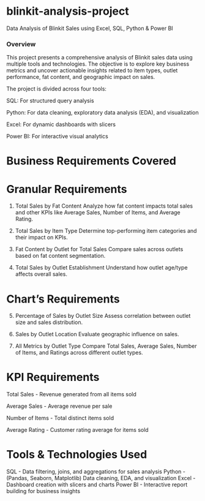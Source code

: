 # blinkit-analysis-project
Data Analysis of Blinkit Sales using Excel, SQL, Python &amp; Power BI

### Overview
This project presents a comprehensive analysis of Blinkit sales data using multiple tools and technologies. The objective is to explore key business metrics and uncover actionable insights related to item types, outlet performance, fat content, and geographic impact on sales.

The project is divided across four tools:

SQL: For structured query analysis

Python: For data cleaning, exploratory data analysis (EDA), and visualization

Excel: For dynamic dashboards with slicers

Power BI: For interactive visual analytics

# Business Requirements Covered
# Granular Requirements

1. Total Sales by Fat Content
   Analyze how fat content impacts total sales and other KPIs like Average Sales, Number of Items, and Average Rating.

2. Total Sales by Item Type
   Determine top-performing item categories and their impact on KPIs.

3. Fat Content by Outlet for Total Sales
   Compare sales across outlets based on fat content segmentation.

4. Total Sales by Outlet Establishment
   Understand how outlet age/type affects overall sales.

# Chart’s Requirements

5. Percentage of Sales by Outlet Size
   Assess correlation between outlet size and sales distribution.

6. Sales by Outlet Location
   Evaluate geographic influence on sales.

7. All Metrics by Outlet Type
   Compare Total Sales, Average Sales, Number of Items, and Ratings across different outlet types.

# KPI Requirements
 Total Sales - Revenue generated from all items sold
 
 Average Sales - Average revenue per sale
 
 Number of Items - Total distinct items sold
 
 Average Rating - Customer rating average for items sold
 

# Tools & Technologies Used

SQL -	Data filtering, joins, and aggregations for sales analysis
Python - (Pandas, Seaborn, Matplotlib)	Data cleaning, EDA, and visualization
Excel -	Dashboard creation with slicers and charts
Power BI -	Interactive report building for business insights
